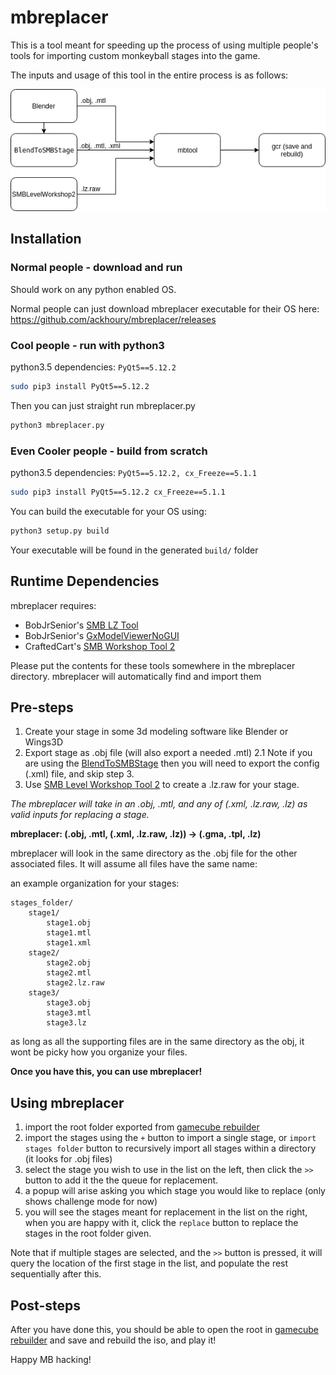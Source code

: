 # mbreplacer

This is a tool meant for speeding up the process of using multiple people's tools
for importing custom monkeyball stages into the game.

The inputs and usage of this tool in the entire process is as follows:

![usage_diagram](mbreplacer_diagram.png)

## Installation
### Normal people - download and run
Should work on any python enabled OS. 

Normal people can just download mbreplacer executable for their OS here:
https://github.com/ackhoury/mbreplacer/releases

### Cool people - run with python3
python3.5 dependencies: `PyQt5==5.12.2`
```bash
sudo pip3 install PyQt5==5.12.2
```

Then you can just straight run mbreplacer.py
```bash
python3 mbreplacer.py
```

### Even Cooler people - build from scratch
python3.5 dependencies: `PyQt5==5.12.2, cx_Freeze==5.1.1`
```bash
sudo pip3 install PyQt5==5.12.2 cx_Freeze==5.1.1
```
You can build the executable for your OS using:
```bash
python3 setup.py build
```
Your executable will be found in the generated `build/` folder

## Runtime Dependencies
mbreplacer requires:
- BobJrSenior's [SMB LZ Tool](https://bobjrsenior.pw/smb/smblztool/SMB_LZ_Tool.zip)
- BobJrSenior's [GxModelViewerNoGUI](https://bobjrsenior.pw/smb/gxmodelviewer/GxModelViewerNoGUI.zip)
- CraftedCart's [SMB Workshop Tool 2](https://bintray.com/craftedcart/the-workshop/smblevelworkshop2-beta/v1.0.0-beta.1)

Please put the contents for these tools somewhere in the mbreplacer directory. 
mbreplacer will automatically find and import them

## Pre-steps
1. Create your stage in some 3d modeling software like Blender or Wings3D
2. Export stage as .obj file (will also export a needed .mtl)
2.1 Note if you are using the [BlendToSMBStage](https://gitlab.com/CraftedCart/BlendToSMBStage) 
then you will need to export the config (.xml) file, and skip step 3.
3. Use [SMB Level Workshop Tool 2](https://bintray.com/craftedcart/the-workshop/smblevelworkshop2-beta/v1.0.0-beta.1) to create a .lz.raw
for your stage.

_The mbreplacer will take in an .obj, .mtl, and any of (.xml, .lz.raw, .lz) as valid inputs
for replacing a stage._

**mbreplacer: (.obj, .mtl, (.xml, .lz.raw, .lz)) -> (.gma, .tpl, .lz)**

mbreplacer will look in the same directory as the .obj file for the other associated files. It will assume all files have the same name:

an example organization for your stages:
```
stages_folder/
    stage1/
        stage1.obj
        stage1.mtl
        stage1.xml
    stage2/
        stage2.obj
        stage2.mtl
        stage2.lz.raw
    stage3/
        stage3.obj
        stage3.mtl
        stage3.lz
```
as long as all the supporting files are in the same directory as the obj, 
it wont be picky how you organize your files.

**Once you have this, you can use mbreplacer!**

## Using mbreplacer

1. import the root folder exported from [gamecube rebuilder](https://www.romhacking.net/utilities/619/)
2. import the stages using the `+` button to import a single stage, 
or `import stages folder` button to recursively import all stages within a directory (it looks for .obj files)
3. select the stage you wish to use in the list on the left, then click the `>>` button to add it the the queue for replacement.
4. a popup will arise asking you which stage you would like to replace (only shows challenge mode for now)
5. you will see the stages meant for replacement in the list on the right, when you are happy with it, click the `replace` button to
replace the stages in the root folder given.

Note that if multiple stages are selected, and the `>>` button is pressed, it will query the location of
the first stage in the list, and populate the rest sequentially after this.

## Post-steps
After you have done this, you should be able to open the root in [gamecube rebuilder](https://www.romhacking.net/utilities/619/)
and save and rebuild the iso, and play it!

Happy MB hacking!
